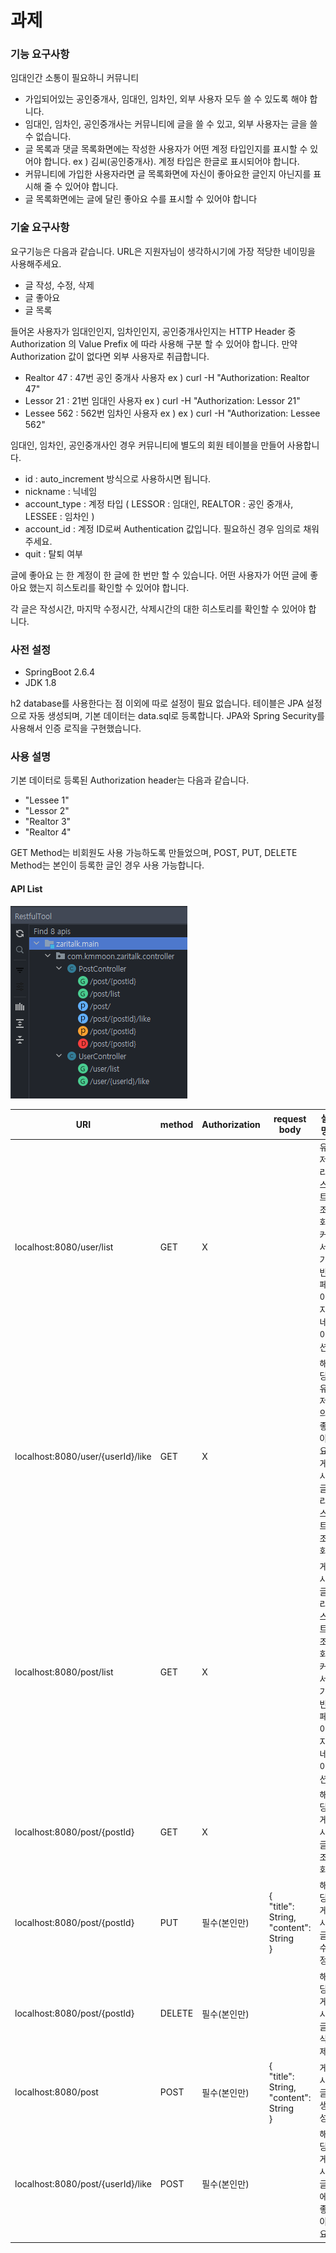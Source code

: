 # 과제

### 기능 요구사항
임대인간 소통이 필요하니 커뮤니티

* 가입되어있는 공인중개사, 임대인, 임차인, 외부 사용자 모두 쓸 수 있도록 해야 합니다.
* 임대인, 임차인, 공인중개사는 커뮤니티에 글을 쓸 수 있고, 외부 사용자는 글을 쓸 수 없습니다.
* 글 목록과 댓글 목록화면에는 작성한 사용자가 어떤 계정 타입인지를 표시할 수 있어야
   합니다. ex ) 김씨(공인중개사). 계정 타입은 한글로 표시되어야 합니다.
* 커뮤니티에 가입한 사용자라면 글 목록화면에 자신이 좋아요한 글인지 아닌지를 표시해
   줄 수 있어야 합니다. 
* 글 목록화면에는 글에 달린 좋아요 수를 표시할 수 있어야 합니다

### 기술 요구사항
요구기능은 다음과 같습니다. URL은 지원자님이 생각하시기에 가장 적당한 네이밍을
사용해주세요.
* 글 작성, 수정, 삭제
* 글 좋아요
* 글 목록

들어온 사용자가 임대인인지, 임차인인지, 공인중개사인지는 HTTP Header 중
Authorization 의 Value Prefix 에 따라 사용해 구분 할 수 있어야 합니다. 만약
Authorization 값이 없다면 외부 사용자로 취급합니다.

* Realtor 47 : 47번 공인 중개사 사용자 ex ) curl -H "Authorization: Realtor 47"
* Lessor 21 : 21번 임대인 사용자 ex ) curl -H "Authorization: Lessor 21"
* Lessee 562 : 562번 임차인 사용자 ex ) ex ) curl -H "Authorization: Lessee 562"

임대인, 임차인, 공인중개사인 경우 커뮤니티에 별도의 회원 테이블을 만들어 사용합니다.

* id : auto_increment 방식으로 사용하시면 됩니다.
* nickname : 닉네임
* account_type : 계정 타입 ( LESSOR : 임대인, REALTOR : 공인 중개사, LESSEE : 임차인 )
* account_id : 계정 ID로써 Authentication 값입니다. 필요하신 경우 임의로 채워주세요.
* quit : 탈퇴 여부

글에 좋아요 는 한 계정이 한 글에 한 번만 할 수 있습니다.
어떤 사용자가 어떤 글에 좋아요 했는지 히스토리를 확인할 수 있어야 합니다.

각 글은 작성시간, 마지막 수정시간, 삭제시간의 대한 히스토리를 확인할 수 있어야 합
니다.

### 사전 설정

* SpringBoot 2.6.4
* JDK 1.8

h2 database를 사용한다는 점 이외에 따로 설정이 필요 없습니다.
테이블은 JPA 설정으로 자동 생성되며, 기본 데이터는 data.sql로 등록합니다.
JPA와 Spring Security를 사용해서 인증 로직을 구현했습니다. 

### 사용 설명
기본 데이터로 등록된 Authorization header는 다음과 같습니다. 
* "Lessee 1"
* "Lessor 2"
* "Realtor 3"
* "Realtor 4"

GET Method는 비회원도 사용 가능하도록 만들었으며, 
POST, PUT, DELETE Method는 본인이 등록한 글인 경우 사용 가능합니다.

#### API List
![](.Readme_images/d19f13b8.png)

| URI                               | method | Authorization | request body                                               | 설명                                           |
| --------------------------------- | ------ | ------------- | ---------------------------------------------------------- | ---------------------------------------------- |
| localhost:8080/user/list          | GET    | X             |                                                            | 유저 리스트 조회<br />커서기반 페이지네이션.   |
| localhost:8080/user/{userId}/like | GET    | X             |                                                            | 해당 유저의 좋아요 게시글 리스트 조회          |
| localhost:8080/post/list          | GET    | X             |                                                            | 게시글 리스트 조회<br />커서기반 페이지네이션. |
| localhost:8080/post/{postId}      | GET    | X             |                                                            | 해당 게시글 조회                               |
| localhost:8080/post/{postId}      | PUT    | 필수(본인만)  | {<br/>    "title": String,<br/>    "content": String<br/>} | 해당 게시글 수정                               |
| localhost:8080/post/{postId}      | DELETE | 필수(본인만)  |                                                            | 해당 게시글 삭제                               |
| localhost:8080/post               | POST   | 필수(본인만)  | {<br/>    "title": String,<br/>    "content": String<br/>} | 게시글 생성                                    |
| localhost:8080/post/{userId}/like | POST   | 필수(본인만)  |                                                            | 해당 게시글에 좋아요                           |


